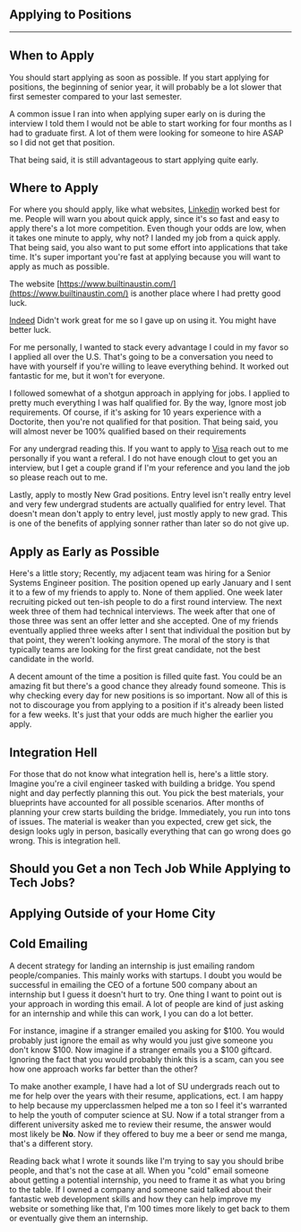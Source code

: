 ## Applying to Positions

---

## When to Apply

You should start applying as soon as possible. If you start applying for positions, the beginning of senior year, it will probably be a lot slower that first semester compared to your last semester.

A common issue I ran into when applying super early on is during the interview I told them I would not be able to start working for four months as I had to graduate first. A lot of them were looking for someone to hire ASAP so I did not get that position.

That being said, it is still advantageous to start applying quite early.

## Where to Apply

For where you should apply, like what websites, [Linkedin](https://www.linkedin.com) worked best for me. People will warn you about quick apply, since it's so fast and easy to apply there's a lot more competition. Even though your odds are low, when it takes one minute to apply, why not? I landed my job from a quick apply. That being said, you also want to put some effort into applications that take time. It's super important you're fast at applying because you will want to apply as much as possible.

The website [https://www.builtinaustin.com/](https://www.builtinaustin.com/) is another place where I had pretty good luck.

[Indeed](https://www.indeed.com/) Didn't work great for me so I gave up on using it. You might have better luck.

For me personally, I wanted to stack every advantage I could in my favor so I applied all over the U.S. That's going to be a conversation you need to have with yourself if you're willing to leave everything behind. It worked out fantastic for me, but it won't for everyone.

I followed somewhat of a shotgun approach in applying for jobs. I applied to pretty much everything I was half qualified for. By the way, Ignore most job requirements. Of course, if it's asking for 10 years experience with a Doctorite, then you're not qualified for that position. That being said, you will almost never be 100% qualified based on their requirements

For any undergrad reading this. If you want to apply to [Visa](https://usa.visa.com/) reach out to me personally if you want a referal. I do not have enough clout to get you an interview, but I get a couple grand if I'm your reference and you land the job so please reach out to me.

Lastly, apply to mostly New Grad positions. Entry level isn't really entry level and very few undergrad students are actually qualified for entry level. That doesn't mean don't apply to entry level, just mostly apply to new grad. This is one of the benefits of applying sonner rather than later so do not give up.

## Apply as Early as Possible

Here's a little story; Recently, my adjacent team was hiring for a Senior Systems Engineer position. The position opened up early January and I sent it to a few of my friends to apply to. None of them applied. One week later recruiting picked out ten-ish people to
do a first round interview. The next week three of them had technical interviews. The week after that one of those three was sent an offer letter and she accepted. One of my friends eventually applied three weeks after I sent that individual the position but by that
point, they weren't looking anymore. The moral of the story is that typically teams are looking for the first great candidate, not the best candidate in the world.

A decent amount of the time a position is filled quite fast. You could be an amazing fit but there's a good chance they already found someone. This is why checking every day for new positions is so important. Now all of this is not to discourage you from applying to a
position if it's already been listed for a few weeks. It's just that your odds are much higher the earlier you apply.

## Integration Hell

For those that do not know what integration hell is, here's a little story. Imagine you're a civil engineer tasked with building a bridge. You spend night and day perfectly planning this out. You pick the best materials, your blueprints have accounted for all possible
scenarios. After months of planning your crew starts building the bridge. Immediately, you run into tons of issues. The material is weaker than you expected, crew get sick, the design looks ugly in person, basically everything that can go wrong does go wrong. This is
integration hell.

## Should you Get a non Tech Job While Applying to Tech Jobs?

## Applying Outside of your Home City

## Cold Emailing

A decent strategy for landing an internship is just emailing random people/companies. This mainly works with startups. I doubt you would be successful in emailing the CEO of a fortune 500 company about an internship but I guess it doesn't hurt to try. One thing
I want to point out is your approach in wording this email. A lot of people are kind of just asking for an internship and while this can work, I you can do a lot better.

For instance, imagine if a stranger emailed you asking for $100. You would probably just ignore the email as why would you just give someone you don't know $100. Now imagine if a stranger emails you a $100 giftcard. Ignoring the fact that you would probably
think this is a scam, can you see how one approach works far better than the other?

To make another example, I have had a lot of SU undergrads reach out to me for help over the years with their resume, applications, ect. I am happy to help because my upperclassmen helped me a ton so I feel it's warranted to help the youth of computer science at SU. Now
if a total stranger from a different university asked me to review their resume, the answer would most likely be **No**. Now if they offered to buy me a beer or send me manga, that's a different story.

Reading back what I wrote it sounds like I'm trying to say you should bribe people, and that's not the case at all. When you "cold" email someone about getting a potential internship, you need to frame it as what you bring to the table. If I owned a company and someone said
talked about their fantastic web development skills and how they can help improve my website or something like that, I'm 100 times more likely to get back to them or eventually give them an internship.
